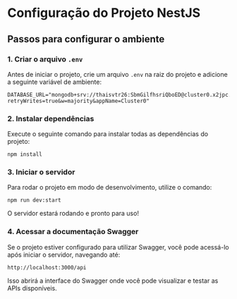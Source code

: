 # Configuração do Projeto NestJS

## Passos para configurar o ambiente

### 1. Criar o arquivo `.env`
Antes de iniciar o projeto, crie um arquivo `.env` na raiz do projeto e adicione a seguinte variável de ambiente:

```
DATABASE_URL="mongodb+srv://thaisvtr26:SbmGilfhsriQboED@cluster0.x2jpc.mongodb.net/cardapio_db?retryWrites=true&w=majority&appName=Cluster0"
```

### 2. Instalar dependências
Execute o seguinte comando para instalar todas as dependências do projeto:

```
npm install
```

### 3. Iniciar o servidor
Para rodar o projeto em modo de desenvolvimento, utilize o comando:

```
npm run dev:start
```

O servidor estará rodando e pronto para uso!

### 4. Acessar a documentação Swagger
Se o projeto estiver configurado para utilizar Swagger, você pode acessá-lo após iniciar o servidor, navegando até:

```
http://localhost:3000/api
```

Isso abrirá a interface do Swagger onde você pode visualizar e testar as APIs disponíveis.
